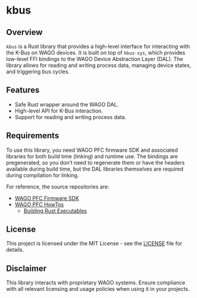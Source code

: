 # kbus

## Overview

`kbus` is a Rust library that provides a high-level interface for interacting
with the K-Bus on WAGO devices. It is built on top of `kbus-sys`, which provides
low-level FFI bindings to the WAGO Device Abstraction Layer (DAL). The library
allows for reading and writing process data, managing device states, and
triggering bus cycles.

## Features

- Safe Rust wrapper around the WAGO DAL.
- High-level API for K-Bus interaction.
- Support for reading and writing process data.

## Requirements

To use this library, you need WAGO PFC firmware SDK and associated libraries for both build time (linking) and runtime use.
The bindings are pregenerated, so you don't need to regenerate them or have the headers
available during build time, but the DAL libraries themselves are required during compilation for linking.

For reference, the source repositories are:

- [WAGO PFC Firmware SDK](https://github.com/WAGO/pfc-firmware-sdk-G2)
- [WAGO PFC HowTos](https://github.com/WAGO/pfc-howtos)
  - [Building Rust Executables](https://github.com/WAGO/pfc-howtos/tree/master/HowTo_BuildRustExecutables)

## License

This project is licensed under the MIT License - see the [LICENSE](LICENSE)
file for details.

## Disclaimer

This library interacts with proprietary WAGO systems. Ensure compliance with
all relevant licensing and usage policies when using it in your projects.
